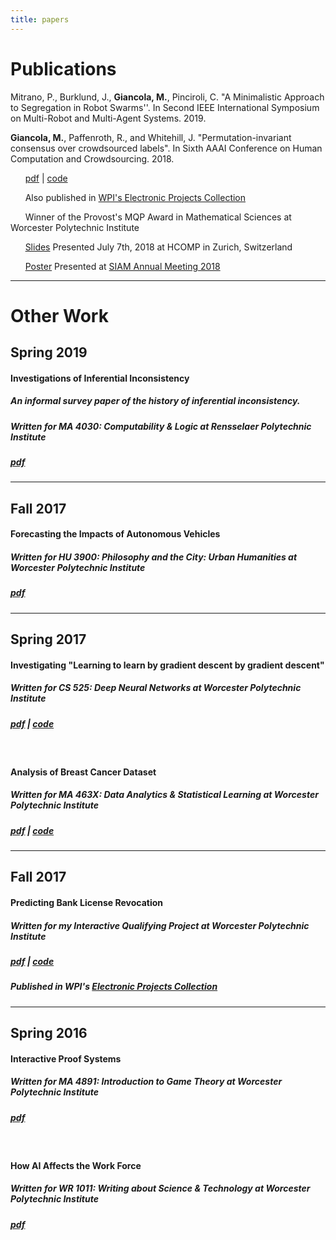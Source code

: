 ```yaml
---
title: papers
---
```


# Publications

Mitrano, P., Burklund, J., **Giancola, M.**, Pinciroli, C. "A Minimalistic Approach to Segregation in Robot Swarms''. In Second IEEE International Symposium on Multi-Robot and Multi-Agent Systems. 2019.
<br/>

**Giancola, M.**, Paffenroth, R., and Whitehill, J. "Permutation-invariant consensus over crowdsourced labels". In Sixth AAAI Conference on Human Computation and Crowdsourcing. 2018.

&nbsp;&nbsp;&nbsp;&nbsp;&nbsp;&nbsp;[pdf](Giancola_Paffenroth_Whitehill_2018.pdf) | [code](https://github.com/mjgiancola/MQP)

&nbsp;&nbsp;&nbsp;&nbsp;&nbsp;&nbsp;Also published in [WPI's Electronic Projects Collection](https://web.wpi.edu/Pubs/E-project/Available/E-project-042218-194555/)

&nbsp;&nbsp;&nbsp;&nbsp;&nbsp;&nbsp;Winner of the Provost's MQP Award in Mathematical Sciences at Worcester Polytechnic Institute

&nbsp;&nbsp;&nbsp;&nbsp;&nbsp;&nbsp;[Slides](HCOMP_Presentation.ppsx) Presented July 7th, 2018 at HCOMP in Zurich, Switzerland

&nbsp;&nbsp;&nbsp;&nbsp;&nbsp;&nbsp;[Poster](MQP_Poster.pdf) Presented at [SIAM Annual Meeting 2018](https://www.siam.org/Conferences/CM/Main/an18)

---

# Other Work

## Spring 2019
#### Investigations of Inferential Inconsistency
##### An informal survey paper of the history of inferential inconsistency.
##### Written for MA 4030: Computability & Logic at Rensselaer Polytechnic Institute
##### [pdf](Inferential_Inconsistency.pdf)

---

## Fall 2017

#### Forecasting the Impacts of Autonomous Vehicles
##### Written for HU 3900: Philosophy and the City: Urban Humanities at Worcester Polytechnic Institute
##### [pdf](Giancola_Seminar_Report.pdf)

---

## Spring 2017

#### Investigating "Learning to learn by gradient descent by gradient descent"
##### Written for CS 525: Deep Neural Networks at Worcester Polytechnic Institute
##### [pdf](Investigating_Learning_to_learn.pdf) | [code](https://github.com/mjgiancola/cs-525-project)
<br/>

#### Analysis of Breast Cancer Dataset
##### Written for MA 463X: Data Analytics & Statistical Learning at Worcester Polytechnic Institute
##### [pdf](Analysis_of_Breast_Cancer_Dataset.pdf) | [code](https://github.com/mjgiancola/wpi-ma-463x-project)


---

## Fall 2017

#### Predicting Bank License Revocation
##### Written for my Interactive Qualifying Project at Worcester Polytechnic Institute
##### [pdf](Predicting_Bank_License_Revocation.pdf) | [code](https://github.com/mjgiancola/banks_analytics)
##### Published in WPI's [Electronic Projects Collection](https://web.wpi.edu/Pubs/E-project/Available/E-project-101716-093448/)


---

## Spring 2016

#### Interactive Proof Systems
##### Written for MA 4891: Introduction to Game Theory at Worcester Polytechnic Institute
##### [pdf](Interactive_Proof_Systems.pdf)
<br/>

#### How AI Affects the Work Force
##### Written for WR 1011: Writing about Science & Technology at Worcester Polytechnic Institute
##### [pdf](How_AI_Affects_Work_Force.pdf)
